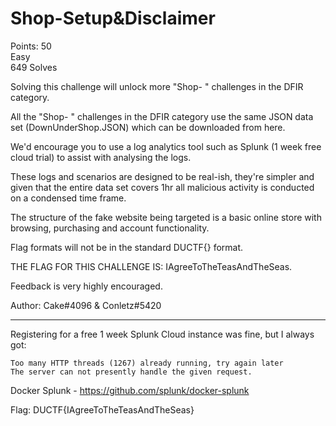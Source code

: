 # Shop-Setup&Disclaimer

Points: 50  
Easy  
649 Solves 

Solving this challenge will unlock more "Shop- " challenges in the DFIR category.

All the "Shop- " challenges in the DFIR category use the same JSON data set (DownUnderShop.JSON) which can be downloaded from here.

We'd encourage you to use a log analytics tool such as Splunk (1 week free cloud trial) to assist with analysing the logs.

These logs and scenarios are designed to be real-ish, they're simpler and given that the entire data set covers 1hr all malicious activity is conducted on a condensed time frame.

The structure of the fake website being targeted is a basic online store with browsing, purchasing and account functionality.

Flag formats will not be in the standard DUCTF{} format.

THE FLAG FOR THIS CHALLENGE IS: IAgreeToTheTeasAndTheSeas.

Feedback is very highly encouraged.

Author: Cake#4096 & Conletz#5420

-------------

Registering for a free 1 week  Splunk Cloud instance was fine, but I always got: 
```
Too many HTTP threads (1267) already running, try again later
The server can not presently handle the given request.
```
Docker Splunk - https://github.com/splunk/docker-splunk



Flag: DUCTF{IAgreeToTheTeasAndTheSeas}
